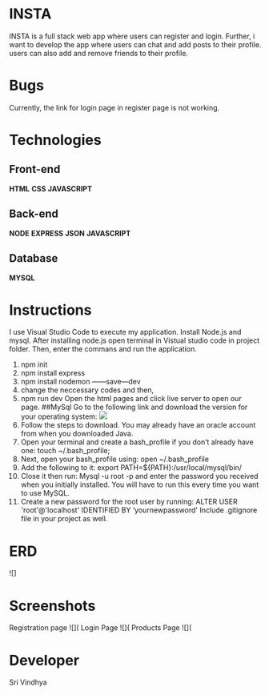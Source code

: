 # INSTA
INSTA is a full stack web app where users can register and login. Further, i want to develop the app where users can chat and add posts to their profile.
users can also add and remove friends to their profile.
# Bugs
Currently, the link for login page in register page is not working.
# Technologies
## Front-end
**HTML**
**CSS**
**JAVASCRIPT**
## Back-end
**NODE**
**EXPRESS**
**JSON**
**JAVASCRIPT**
## Database
**MYSQL**
# Instructions 
I use Visual Studio Code to execute my application.
Install Node.js and mysql.
After installing node.js open terminal in Vistual studio code in project folder. Then, enter the commans and run the application.
1. npm init
2. npm install express
3. npm install nodemon ——save—dev
4. change the neccessary codes and then,
5. npm run dev 
Open the html pages and click live server to open our page.
##MySql
Go to the following link and download the version for your operating system:
![](https://dev.mysql.com/downloads/mysql/)
2. Follow the steps to download. You may already have an oracle account from
when you downloaded Java.
3. Open your terminal and create a bash_profile if you don’t already have one:
touch ~/.bash_profile;
4. Next, open your bash_profile using: open ~/.bash_profile
5. Add the following to it: export PATH=${PATH}:/usr/local/mysql/bin/
6. Close it then run: Mysql -u root -p and enter the password you received when
you initially installed. You will have to run this every time you want to use MySQL.
7. Create a new password for the root user by running: ALTER USER
'root'@'localhost' IDENTIFIED BY ‘yournewpassword'
Include .gitignore file in your project as well.
# ERD
![]

# Screenshots

Registration page
![](
Login Page
![](
Products Page
![](
# Developer
Sri Vindhya
